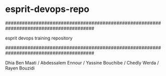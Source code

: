 # esprit-devops-repo

########################################################################################

esprit devops training repository 

########################################################################################

Dhia Ben Maati / 
Abdessalem Ennour / 
Yassine Bouchibe / 
Chedly Werda /
Rayen Bouzidi
